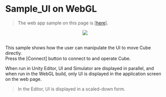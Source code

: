# Sample_UI on WebGL

> The web app sample on this page is [[here](https://morikatron.github.io/t4u/sample/webgl/ui)].

<div align="center">
<img src="/docs/res/samples/web_ui.gif">
</div>

<br>

This sample shows how the user can manipulate the UI to move Cube directly.<br>
Press the [Connect] button to connect to and operate Cube.

When run in Unity Editor, UI and Simulator are displayed in parallel, and when run in the WebGL build, only UI is displayed in the application screen on the web page.

> In the Editor, UI is displayed in a scaled-down form.